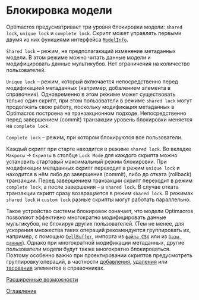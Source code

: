 # Блокировка модели

Optimacros предусматривает три уровня блокировки модели: `shared lock`, `unique lock` и `complete lock`. Скрипт может управлять первыми двумя из них функциями интерфейса [`ModelInfo`](../API/common.md#model-info). 

`Shared lock` – режим, не предполагающий изменение метаданных модели. В этом режиме можно читать данные модели и модифицировать данные мультикубов. Нет ограничения на количество пользователей.

`Unique lock` – режим, который включается непосредственно перед модификацией метаданных (например, добалением элемента в справочник). Одновременно в этом режиме может существовать только один скрипт, при этом пользователи в режиме `shared lock` могут продолжать свою работу, поскольку модификация метаданных в Optimacros построена на транзакционном подходе. Непосредственно перед завершением (commit) транзакции уровень блокировки меняется на `complete lock`.

`Complete lock` – режим, при котором блокируются все пользователи.

Каждый скрипт при старте находится в режиме `shared lock`.  Во вкладке `Макросы` -> `Скрипты` в столбце `Lock Mode` для каждого скрипта можно установить стартовый максимальный режим блокировки. При модификации метаданных скрипт переходит в режим `unique lock` и находится в нём либо до завершения (commit), либо до отката (rollback) транзакции. Перед завершением транзакции скрипт переходит в режим `complete lock`, а после завершения – в `shared lock`. В случае отката транзакции скрипт сразу возвращается в режим `shared lock`. В режимах `shared lock` и `custom lock` разные скрипты могут работать параллельно.

Такое устройство системы блокировок означает, что модели Optimacros позволяют эффективно многократно модифицировать данные мультикубов, не блокируя других пользователей. (Тем не менее, для ускорения множества таких операций рекомендуется группировать их, например, с помощью [`CellBuffer`](../API/common.md#cell-buffer), импорта из [`файла CSV`](../API/exportImport.md#import) или из [`базы данных`](../API/relationalDB.md#db-import)). Однако при многократной модификации метаданных, другие пользователи модели будут также многократно блокироваться. Поэтому особенно важно при проектировании скриптов предусмотреть группировку операций, в частности [добавления](../API/elementsManipulator.md#elements-creator), [удаления](../API/elementsManipulator.md#elements-deleter) или [тасования](../API/elementsManipulator.md#elements-reorder) элементов в справочниках.

[Расширенные возможности](advancedFeatues.md)

[Оглавление](../README.md)
